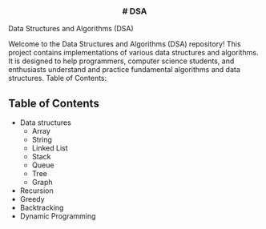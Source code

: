 <h3 align = "center">
# DSA</h3>
Data Structures and Algorithms (DSA)

Welcome to the Data Structures and Algorithms (DSA) repository! This project contains implementations of various data structures and algorithms. It is designed to help programmers, computer science students, and enthusiasts understand and practice fundamental algorithms and data structures.
Table of Contents:

## Table of Contents
 - Data structures
   - Array
   - String
   - Linked List
   - Stack
   - Queue
   - Tree
   - Graph
 - Recursion
 - Greedy
 - Backtracking
 - Dynamic Programming
